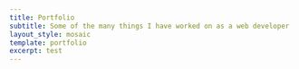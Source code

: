 ```yaml
---
title: Portfolio
subtitle: Some of the many things I have worked on as a web developer
layout_style: mosaic
template: portfolio
excerpt: test
---
```

